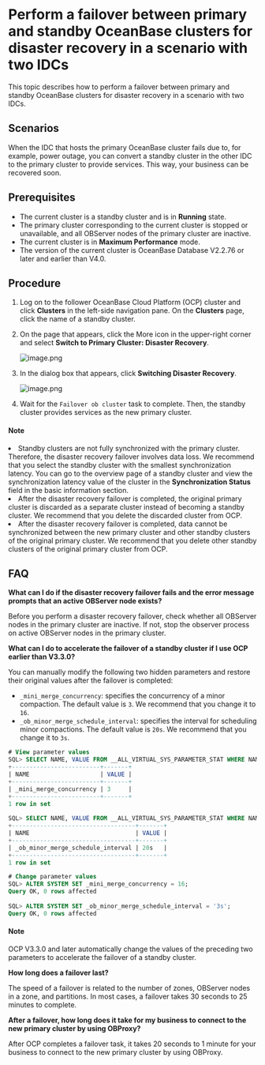 # Perform a failover between primary and standby OceanBase clusters for disaster recovery in a scenario with two IDCs

This topic describes how to perform a failover between primary and standby OceanBase clusters for disaster recovery in a scenario with two IDCs.

## Scenarios

When the IDC that hosts the primary OceanBase cluster fails due to, for example, power outage, you can convert a standby cluster in the other IDC to the primary cluster to provide services. This way, your business can be recovered soon.

## Prerequisites

* The current cluster is a standby cluster and is in **Running** state.
* The primary cluster corresponding to the current cluster is stopped or unavailable, and all OBServer nodes of the primary cluster are inactive.
* The current cluster is in **Maximum Performance** mode.
* The version of the current cluster is OceanBase Database V2.2.76 or later and earlier than V4.0.

## Procedure

1. Log on to the follower OceanBase Cloud Platform (OCP) cluster and click **Clusters** in the left-side navigation pane. On the **Clusters** page, click the name of a standby cluster.
2. On the page that appears, click the More icon in the upper-right corner and select **Switch to Primary Cluster: Disaster Recovery**.

   ![image.png](https://help-static-aliyun-doc.aliyuncs.com/assets/img/zh-CN/5946790261/p273267.png)

3. In the dialog box that appears, click **Switching Disaster Recovery**.

   ![image.png](https://help-static-aliyun-doc.aliyuncs.com/assets/img/zh-CN/5685987361/p355763.png)

4. Wait for the `Failover ob cluster` task to complete. Then, the standby cluster provides services as the new primary cluster.

<main id="notice" type='explain'>
<h4>Note</h4>
<p><li>Standby clusters are not fully synchronized with the primary cluster. Therefore, the disaster recovery failover involves data loss. We recommend that you select the standby cluster with the smallest synchronization latency. You can go to the overview page of a standby cluster and view the synchronization latency value of the cluster in the <b>Synchronization Status</b> field in the basic information section.<b></b><b></b><b></b> </li><li>After the disaster recovery failover is completed, the original primary cluster is discarded as a separate cluster instead of becoming a standby cluster. We recommend that you delete the discarded cluster from OCP. </li><li>After the disaster recovery failover is completed, data cannot be synchronized between the new primary cluster and other standby clusters of the original primary cluster. We recommend that you delete other standby clusters of the original primary cluster from OCP. </li></p>
</main>

## FAQ

**What can I do if the disaster recovery failover fails and the error message prompts that an active OBServer node exists?**

Before you perform a disaster recovery failover, check whether all OBServer nodes in the primary cluster are inactive. If not, stop the observer process on active OBServer nodes in the primary cluster.

**What can I do to accelerate the failover of a standby cluster if I use OCP earlier than V3.3.0?**

You can manually modify the following two hidden parameters and restore their original values after the failover is completed:

* `_mini_merge_concurrency`: specifies the concurrency of a minor compaction. The default value is `3`. We recommend that you change it to `16`.
* `_ob_minor_merge_schedule_interval`: specifies the interval for scheduling minor compactions. The default value is `20s`. We recommend that you change it to `3s`.

```sql
# View parameter values
SQL> SELECT NAME, VALUE FROM __ALL_VIRTUAL_SYS_PARAMETER_STAT WHERE NAME = '_mini_merge_concurrency';
+-------------------------+-------+
| NAME                    | VALUE |
+-------------------------+-------+
| _mini_merge_concurrency | 3     |
+-------------------------+-------+
1 row in set
   
SQL> SELECT NAME, VALUE FROM __ALL_VIRTUAL_SYS_PARAMETER_STAT WHERE NAME = '_ob_minor_merge_schedule_interval';
+-----------------------------------+-------+
| NAME                              | VALUE |
+-----------------------------------+-------+
| _ob_minor_merge_schedule_interval | 20s   |
+-----------------------------------+-------+
1 row in set                                                                 
```

```sql
# Change parameter values
SQL> ALTER SYSTEM SET _mini_merge_concurrency = 16;
Query OK, 0 rows affected
   
SQL> ALTER SYSTEM SET _ob_minor_merge_schedule_interval = '3s';
Query OK, 0 rows affected
```

<main id="notice" type='explain'>
<h4>Note</h4>
<p>OCP V3.3.0 and later automatically change the values of the preceding two parameters to accelerate the failover of a standby cluster. </p>
</main>

**How long does a failover last?**

The speed of a failover is related to the number of zones, OBServer nodes in a zone, and partitions. In most cases, a failover takes 30 seconds to 25 minutes to complete.

**After a failover, how long does it take for my business to connect to the new primary cluster by using OBProxy?**

After OCP completes a failover task, it takes 20 seconds to 1 minute for your business to connect to the new primary cluster by using OBProxy.
